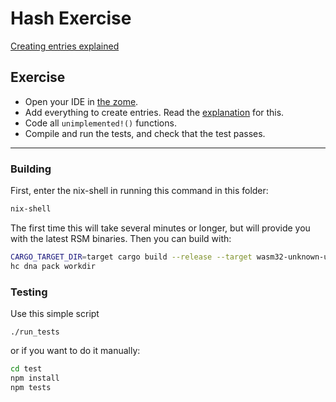 # Hash Exercise

[Creating entries explained](https://holochain-gym.github.io/developers/basic/1.hashes/)

## Exercise

- Open your IDE in [the zome](/basic/1.hashes/zomes/exercise).
- Add everything to create entries. Read the [explanation](https://holochain-gym.github.io/developers/basic/hashes/) for this.
- Code all `unimplemented!()` functions.
- Compile and run the tests, and check that the test passes.

---

### Building

First, enter the nix-shell in running this command in this folder:

```bash
nix-shell
```

The first time this will take several minutes or longer, but will provide you with the latest RSM binaries. Then you can build with:

```bash
CARGO_TARGET_DIR=target cargo build --release --target wasm32-unknown-unknown
hc dna pack workdir
```

### Testing

Use this simple script
```
./run_tests
```
or if you want to do it manually:

```bash
cd test
npm install
npm tests
```
